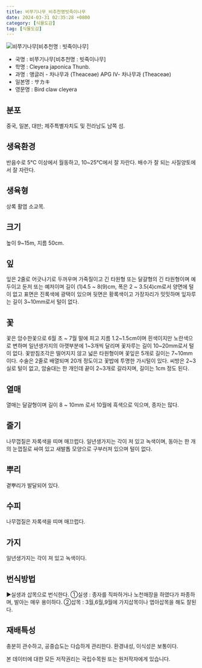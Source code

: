 ```yaml
---
title: 비쭈기나무_비추천명빗죽이나무
date: 2024-03-31 02:35:28 +0800
category: [식물도감]
tag: [식물도감]
---
```




![비쭈기나무[비추천명 : 빗죽이나무]](/fileUpload/plants/basic/Theaceae/Cleyera/10932/10932_2_th2.JPG)
- 국명 : 비쭈기나무[비추천명 : 빗죽이나무]
- 학명 : Cleyera japonica Thunb.
- 과명 : 앵글러 - 차나무과 (Theaceae) APG Ⅳ- 차나무과 (Theaceae)
- 일본명 : サカキ
- 영문명 : Bird claw cleyera


## 분포
중국, 일본, 대만; 제주특별자치도 및 전라남도 남쪽 섬.
## 생육환경
반음수로 5℃ 이상에서 월동하고, 10~25℃에서 잘 자란다. 배수가 잘 되는 사질양토에서 잘 자란다.
## 생육형
상록 활엽 소교목.
## 크기
높이 9~15m, 지름 50cm.
## 잎
잎은 2줄로 어긋나기로 두꺼우며 가죽질이고 긴 타원형 또는 달걀형의 긴 타원형이며 예두이고 둔저 또는 예저이며 길이 (1)4.5 ~ 8(9)cm, 폭은  2 ~ 3.5(4)cm로서 양면에 털이 없고 표면은 진록색에 광택이 있으며 뒷면은 황록색이고 가장자리가 밋밋하며 잎자루는 길이 3~10mm로서 털이 없다.
## 꽃
꽃은 암수한꽃으로 6월 초 ~ 7월 말에 피고 지름 1.2~1.5cm이며 흰색이지만 노란색으로 변하며 일년생가지의 아랫부분에 1~3개씩 달리며 꽃자루는 길이 10~20mm로서 털이 없다. 꽃받침조각은 떨어지지 않고 넓은 타원형이며 꽃잎은 5개로 길이는 7~10mm이다. 수술은 2줄로 배열되며 20개 정도이고 꽃밥에 투명한 가시털이 있다. 씨방은 2~3실로 털이 없고, 암술대는 한 개인데 끝이 2~3개로 갈라지며, 길이는 1cm 정도 된다.
## 열매
열매는 달걀형이며 길이 8 ~ 10mm 로서 10월에 흑색으로 익으며, 종자는 많다.
## 줄기
나무껍질은 자록색을 띠며 매끄럽다. 일년생가지는 각이 져 있고 녹색이며, 동아는 한 개의 눈껍질로 싸여 있고 새발톱 모양으로 구부러져 있으며 털이 없다.
## 뿌리
곁뿌리가 발달되어 있다.
## 수피
나무껍질은 자록색을 띠며 매끄럽다.
## 가지
일년생가지는 각이 져 있고 녹색이다.
## 번식방법
▶실생과 삽목으로 번식한다.①실생 : 종자를 직파하거나 노천매장을 하였다가 파종하며, 발아는 매우 용이하다. ②삽목 : 3월,6월,9월에 가지삽목이나 엽아삽목을 해도 잘된다.
## 재배특성
충분히 관수하고, 공중습도는 다습하게 관리한다. 환경내성, 이식성은 보통이다.






본 데이터에 대한 모든 저작권리는 국립수목원 또는 원저작자에게 있습니다.

